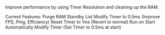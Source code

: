 Improve performance by using Timer Resolution and cleaning up the RAM.



Current Features: Purge RAM Standby List
                  Modify Timer to 0.5ms (Improve FPS, Ping, Efficiency)
                  Reset Timer to 1ms (Revert to normal)
                  Run on Start
                  Automatically Modify Timer (Set Timer to 0.5ms at start)
